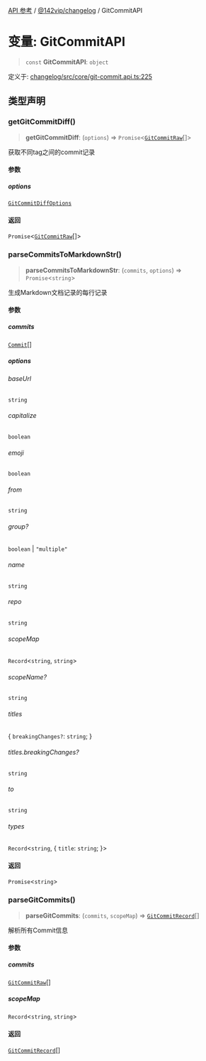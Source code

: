 [API 参考](../../../index.md) / [@142vip/changelog](../index.md) / GitCommitAPI

# 变量: GitCommitAPI

> `const` **GitCommitAPI**: `object`

定义于: [changelog/src/core/git-commit.api.ts:225](https://github.com/142vip/core-x/blob/366c03709f86a3eb43798cad6f972465bd93322a/packages/changelog/src/core/git-commit.api.ts#L225)

## 类型声明

### getGitCommitDiff()

> **getGitCommitDiff**: (`options`) => `Promise`\<[`GitCommitRaw`](../interfaces/GitCommitRaw.md)[]\>

获取不同tag之间的commit记录

#### 参数

##### options

[`GitCommitDiffOptions`](../interfaces/GitCommitDiffOptions.md)

#### 返回

`Promise`\<[`GitCommitRaw`](../interfaces/GitCommitRaw.md)[]\>

### parseCommitsToMarkdownStr()

> **parseCommitsToMarkdownStr**: (`commits`, `options`) => `Promise`\<`string`\>

生成Markdown文档记录的每行记录

#### 参数

##### commits

[`Commit`](../interfaces/Commit.md)[]

##### options

###### baseUrl

`string`

###### capitalize

`boolean`

###### emoji

`boolean`

###### from

`string`

###### group?

`boolean` \| `"multiple"`

###### name

`string`

###### repo

`string`

###### scopeMap

`Record`\<`string`, `string`\>

###### scopeName?

`string`

###### titles

\{ `breakingChanges?`: `string`; \}

###### titles.breakingChanges?

`string`

###### to

`string`

###### types

`Record`\<`string`, \{ `title`: `string`; \}\>

#### 返回

`Promise`\<`string`\>

### parseGitCommits()

> **parseGitCommits**: (`commits`, `scopeMap`) => [`GitCommitRecord`](../interfaces/GitCommitRecord.md)[]

解析所有Commit信息

#### 参数

##### commits

[`GitCommitRaw`](../interfaces/GitCommitRaw.md)[]

##### scopeMap

`Record`\<`string`, `string`\>

#### 返回

[`GitCommitRecord`](../interfaces/GitCommitRecord.md)[]
